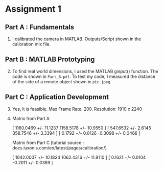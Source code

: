 # Assignment 1 

## Part A : Fundamentals
1) I calibrated the camera in MATLAB. Outputs/Script shown in the calibration mlx file.

## Part B : MATLAB Prototyping 
2) To find real world dimensions, I used the MATLAB ginput() function. The code is shown in `Part_B.pdf`. 
To test my code, I measured the distance of the side of a remote object shown in `pic.jpeg`. 

## Part C : Application Development
3) Yes, it is feasible. Max Frame Rate: 200. Resolution: 1910 x 2240

4) Matrix from Part A 

   [ 1160.0469 +/- 11.1237    1158.5178 +/- 10.9550 ]
   [  547.6532 +/- 2.6145      358.7546 +/- 3.3394  ]
   [  0.1792 +/- 0.0126       -0.3098 +/- 0.0468  ]
   
   Matrix from Part C (tutorial source : docs.luxonis.com/en/latest/pages/calibration/) 
   
   [ 1042.0007 +/- 10.1824    1062.4316 +/- 11.8110 ]
   [ 0.1621 +/- 0.0104       -0.2011 +/- 0.0389  ]
   






